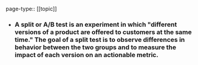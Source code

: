 page-type:: [[topic]]
- ### A split or A/B test is an experiment in which "different versions of a product are offered to customers at the same time." The goal of a split test is to observe differences in behavior between the two groups and to measure the impact of each version on an actionable metric.


